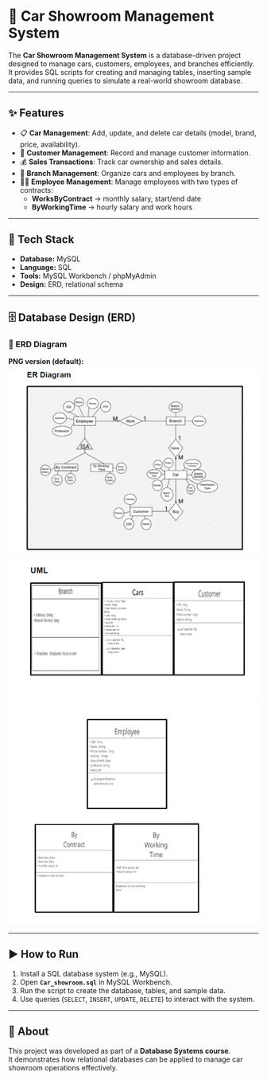 # 🚗 Car Showroom Management System

The **Car Showroom Management System** is a database-driven project designed to manage cars, customers, employees, and branches efficiently.  
It provides SQL scripts for creating and managing tables, inserting sample data, and running queries to simulate a real-world showroom database.  

---

## ✨ Features
- 📋 **Car Management**: Add, update, and delete car details (model, brand, price, availability).  
- 👥 **Customer Management**: Record and manage customer information.  
- 💰 **Sales Transactions**: Track car ownership and sales details.  
- 🏢 **Branch Management**: Organize cars and employees by branch.  
- 👨‍💼 **Employee Management**: Manage employees with two types of contracts:  
  - **WorksByContract** → monthly salary, start/end date  
  - **ByWorkingTime** → hourly salary and work hours  

---

## 🧰 Tech Stack
- **Database:** MySQL  
- **Language:** SQL  
- **Tools:** MySQL Workbench / phpMyAdmin  
- **Design:** ERD, relational schema  

---

## 🗄️ Database Design (ERD)

### 📌 ERD Diagram
**PNG version (default):**  
![Car Showroom ERD](u1.png)
![Car Showroom ERD](u2.png)
![Car Showroom ERD](u3.png)


---

## ▶️ How to Run
1. Install a SQL database system (e.g., MySQL).  
2. Open **`Car_showroom.sql`** in MySQL Workbench.  
3. Run the script to create the database, tables, and sample data.  
4. Use queries (`SELECT`, `INSERT`, `UPDATE`, `DELETE`) to interact with the system.  

---

## 📄 About
This project was developed as part of a **Database Systems course**.  
It demonstrates how relational databases can be applied to manage car showroom operations effectively.  

